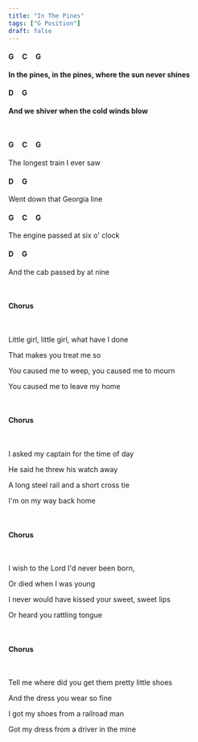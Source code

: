 ```yaml
---
title: "In The Pines"
tags: ["G Position"]
draft: false
---
```


#### G &nbsp;&nbsp;&nbsp; C &nbsp;&nbsp;&nbsp; G
**In the pines, in the pines, where the sun never shines**
#### D &nbsp;&nbsp;&nbsp; G
**And we shiver when the cold winds blow**

<br>

#### G &nbsp;&nbsp;&nbsp; C &nbsp;&nbsp;&nbsp; G
The longest train I ever saw
#### D &nbsp;&nbsp;&nbsp; G
Went down that Georgia line
#### G &nbsp;&nbsp;&nbsp; C &nbsp;&nbsp;&nbsp; G
The engine passed at six o' clock
#### D &nbsp;&nbsp;&nbsp; G
And the cab passed by at nine

<br>

#### Chorus

<br>

Little girl, little girl, what have I done

That makes you treat me so

You caused me to weep, you caused me to mourn

You caused me to leave my home

<br>

#### Chorus

<br>

I asked my captain for the time of day

He said he threw his watch away

A long steel rail and a short cross tie

I'm on my way back home

<br>

#### Chorus

<br>

I wish to the Lord I'd never been born, 

Or died when I was young

I never would have kissed your sweet, sweet lips

Or heard you rattling tongue

<br>

#### Chorus

<br>

Tell me where did you get them pretty little shoes

And the dress you wear so fine

I got my shoes from a railroad man

Got my dress from a driver in the mine
